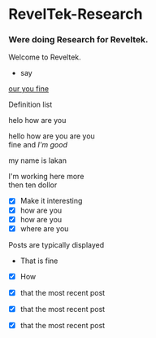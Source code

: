 # RevelTek-Research

### Were doing Research for Reveltek.

Welcome to Reveltek.

+ say

[ our you fine ]( )
<dl>
<dt>
Definition list
</dt>

</dl>

<dl>
<dt>
helo how are you
</dt>
</dl>

hello how are you are you<br> fine and *I'm good* 
<dl>
<dt>
my name is lakan
</dt>
</dl>

I'm working here more<br> then ten dollor

- [x] Make it interesting
- [x] how are you
- [x] how are you
- [x] where are you

<dl>
<dt>
Posts are typically displayed
</dt>
</dl>

+ That is fine

- [x] How

- [x] that the most recent post
- [x] that the most recent post
- [x] that the most recent post
